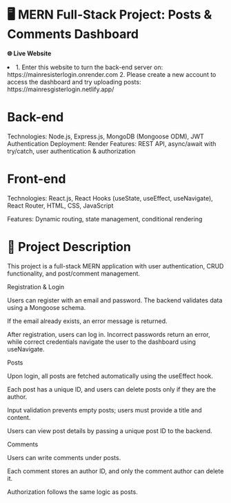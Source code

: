# 🖥 MERN Full-Stack Project: Posts & Comments Dashboard
**🌐 Live Website**
<li>
1. Enter this website to turn the back-end server on: https://mainresisterlogin.onrender.com
2. Please create a new account to access the dashboard and try uploading posts: https://mainresgisterlogin.netlify.app/
</li>

# Back-end 
Technologies: Node.js, Express.js, MongoDB (Mongoose ODM), JWT Authentication
Deployment: Render
Features: REST API, async/await with try/catch, user authentication & authorization

# Front-end
Technologies: React.js, React Hooks (useState, useEffect, useNavigate), React Router, HTML, CSS, JavaScript

Features: Dynamic routing, state management, conditional rendering

# 🧩 Project Description 

This project is a full-stack MERN application with user authentication, CRUD functionality, and post/comment management.

Registration & Login

Users can register with an email and password. The backend validates data using a Mongoose schema.

If the email already exists, an error message is returned.

After registration, users can log in. Incorrect passwords return an error, while correct credentials navigate the user to the dashboard using useNavigate.

Posts

Upon login, all posts are fetched automatically using the useEffect hook.

Each post has a unique ID, and users can delete posts only if they are the author.

Input validation prevents empty posts; users must provide a title and content.

Users can view post details by passing a unique post ID to the backend.

Comments

Users can write comments under posts.

Each comment stores an author ID, and only the comment author can delete it.

Authorization follows the same logic as posts.
